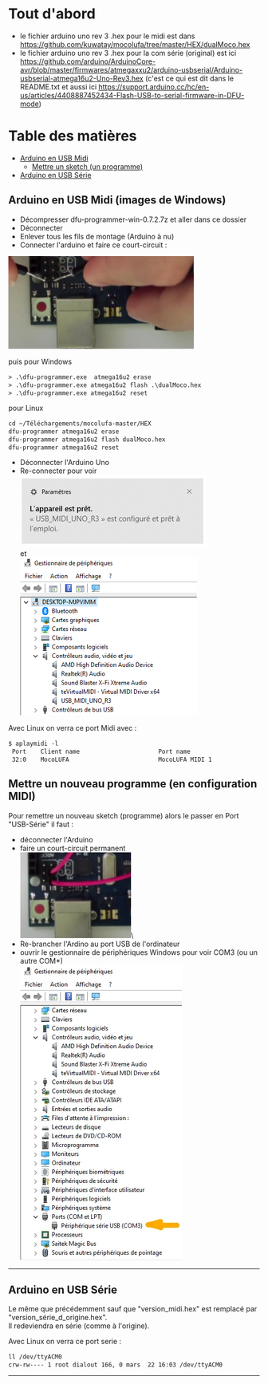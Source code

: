 # Tout d'abord
* le fichier arduino uno rev 3 .hex pour le midi est dans https://github.com/kuwatay/mocolufa/tree/master/HEX/dualMoco.hex
* le fichier arduino uno rev 3 .hex pour la com série (original) est ici https://github.com/arduino/ArduinoCore-avr/blob/master/firmwares/atmegaxxu2/arduino-usbserial/Arduino-usbserial-atmega16u2-Uno-Rev3.hex (c'est ce qui est dit dans le README.txt et aussi ici https://support.arduino.cc/hc/en-us/articles/4408887452434-Flash-USB-to-serial-firmware-in-DFU-mode)

# Table des matières

- [Arduino en USB Midi](#a-en-usb-midi)
  - [Mettre un sketch (un programme)](#sketch)
- [Arduino en USB Série](#a-en-usb-serie)


## Arduino en USB Midi (images de Windows) <a id="a-en-usb-midi"></a>

* Décompresser dfu-programmer-win-0.7.2.7z et aller dans ce dossier
* Déconnecter
* Enlever tous les fils de montage (Arduino à nu)
* Connecter l'arduino et faire ce court-circuit :

![image.png](img/avantDeProgrammer.png)

puis pour Windows

```
> .\dfu-programmer.exe  atmega16u2 erase
> .\dfu-programmer.exe atmega16u2 flash .\dualMoco.hex
> .\dfu-programmer.exe atmega16u2 reset
```

pour Linux

```
cd ~/Téléchargements/mocolufa-master/HEX
dfu-programmer atmega16u2 erase
dfu-programmer atmega16u2 flash dualMoco.hex
dfu-programmer atmega16u2 reset
```

* Déconnecter l'Arduino Uno
* Re-connecter pour voir\
![image.png](img/appareilPret.png)\
et\
![./image.png](img/apparaitEnMidi.png)

Avec Linux on verra ce port Midi avec :
```
$ aplaymidi -l
 Port    Client name                      Port name
 32:0    MocoLUFA                         MocoLUFA MIDI 1
```

## Mettre un nouveau programme (en configuration MIDI)<a id="sketch"></a>
Pour remettre un nouveau sketch (programme) alors le passer en Port "USB-Série" il faut :
* déconnecter l'Arduino
* faire un court-circuit permanent\
![image.png](img/pourLeReprogrammer.png)\
* Re-brancher l'Ardino au port USB de l'ordinateur
* ouvrir le gestionnaire de périphériques Windows pour voir COM3 (ou un autre COM*)\
![image.png](img/apparaitEnSerie.jpg)

***

## Arduino en USB Série <a id="a-en-usb-serie"></a>
Le même que précédemment sauf que "version_midi.hex" est remplacé par "version_série_d_origine.hex".\
Il redeviendra en série (comme à l'origine).

Avec Linux on verra ce port serie :
```
ll /dev/ttyACM0
crw-rw---- 1 root dialout 166, 0 mars  22 16:03 /dev/ttyACM0
```
***
<br><br><br><br><br><br><br><br><br><br><br><br><br><br><br><br><br><br><br><br><br><br><br><br><br><br><br><br><br><br><br><br><br><br><br><br><br><br>



